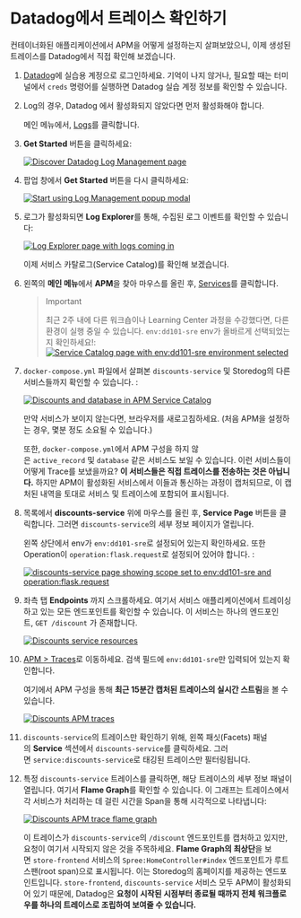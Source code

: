 # Datadog에서 트레이스 확인하기
컨테이너화된 애플리케이션에서 APM을 어떻게 설정하는지 살펴보았으니, 이제 생성된 트레이스를 Datadog에서 직접 확인해 보겠습니다.

1. [Datadog](https://app.datadoghq.com/)에 실습용 계정으로 로그인하세요. 기억이 나지 않거나, 필요할 때는 터미널에서 `creds` 명령어를 실행하면 Datadog 실습 계정 정보를 확인할 수 있습니다.
    
2. Log의 경우, Datadog 에서 활성화되지 않았다면 먼저 활성화해야 합니다.
    
    메인 메뉴에서, [Logs](https://app.datadoghq.com/logs)를 클릭합니다.
    
3. **Get Started** 버튼을 클릭하세요:
    
    [![Discover Datadog Log Management page](https://play.instruqt.com/assets/tracks/kccv27qqpk4s/108095757d00aa8b34243605784dbe1e/assets/01-apm/enable-log-management.png)](https://play.instruqt.com/assets/tracks/kccv27qqpk4s/108095757d00aa8b34243605784dbe1e/assets/01-apm/enable-log-management.png)
    
4. 팝업 창에서 **Get Started** 버튼을 다시 클릭하세요:
    
    [![Start using Log Management popup modal](https://play.instruqt.com/assets/tracks/kccv27qqpk4s/d50f2ad301685acc9043e8348e1d9cf3/assets/01-apm/log-management-modal.png)](https://play.instruqt.com/assets/tracks/kccv27qqpk4s/d50f2ad301685acc9043e8348e1d9cf3/assets/01-apm/log-management-modal.png)
    
5. 로그가 활성화되면 **Log Explorer**를 통해, 수집된 로그 이벤트를 확인할 수 있습니다:
    
    [![Log Explorer page with logs coming in](https://play.instruqt.com/assets/tracks/kccv27qqpk4s/2a094fce93fb7c4366eb3deb94ac02d8/assets/01-apm/log-explorer-page.png)](https://play.instruqt.com/assets/tracks/kccv27qqpk4s/2a094fce93fb7c4366eb3deb94ac02d8/assets/01-apm/log-explorer-page.png)
    
    이제 서비스 카탈로그(Service Catalog)를 확인해 보겠습니다.
    
6. 왼쪽의 **메인 메뉴**에서 **APM**을 찾아 마우스를 올린 후, [Services](https://app.datadoghq.com/services)를 클릭합니다.
    
    > Important
    > 
    > 최근 2주 내에 다른 워크숍이나 Learning Center 과정을 수강했다면, 다른 환경이 실행 중일 수 있습니다. `env:dd101-sre` env가 올바르게 선택되었는지 확인하세요!:[![Service Catalog page with env:dd101-sre environment selected](https://play.instruqt.com/assets/tracks/kccv27qqpk4s/7f476eb48b8d44d1f10b1125db23ae23/assets/01-apm/service-catalog-env.png)](https://play.instruqt.com/assets/tracks/kccv27qqpk4s/7f476eb48b8d44d1f10b1125db23ae23/assets/01-apm/service-catalog-env.png)
    
7. `docker-compose.yml` 파일에서 살펴본 `discounts-service` 및 Storedog의 다른 서비스들까지 확인할 수 있습니다. :
    
    [![Discounts and database in APM Service Catalog](https://play.instruqt.com/assets/tracks/kccv27qqpk4s/5b5b70b1a822482e2b7881b60fa7d0ea/assets/01-apm/discounts_apm_services.png)](https://play.instruqt.com/assets/tracks/kccv27qqpk4s/5b5b70b1a822482e2b7881b60fa7d0ea/assets/01-apm/discounts_apm_services.png)
    
    만약 서비스가 보이지 않는다면, 브라우저를 새로고침하세요. (처음 APM을 설정하는 경우, 몇분 정도 소요될 수 있습니다.)
    
    또한, `docker-compose.yml`에서 APM 구성을 하지 않은 `active_record` 및 `database` 같은 서비스도 보일 수 있습니다. 이런 서비스들이 어떻게 Trace를 보냈을까요? **이 서비스들은 직접 트레이스를 전송하는 것은 아닙니다.** 하지만 APM이 활성화된 서비스에서 이들과 통신하는 과정이 캡처되므로, 이 캡처된 내역을 토대로 서비스 및 트레이스에 포함되어 표시됩니다.
    
8. 목록에서 **discounts-service** 위에 마우스를 올린 후, **Service Page** 버튼을 클릭합니다. 그러면 `discounts-service`의 세부 정보 페이지가 열립니다.
    
    왼쪽 상단에서 env가 `env:dd101-sre`로 설정되어 있는지 확인하세요. 또한 Operation이 `operation:flask.request`로 설정되어 있어야 합니다. :
    
    [![discounts-service page showing scope set to env:dd101-sre and operation:flask.request](https://play.instruqt.com/assets/tracks/kccv27qqpk4s/d87530f3c33aaba6c06815fa3460aa06/assets/01-apm/apm-discounts-service.png)](https://play.instruqt.com/assets/tracks/kccv27qqpk4s/d87530f3c33aaba6c06815fa3460aa06/assets/01-apm/apm-discounts-service.png)
    
9. 좌측 탭 **Endpoints** 까지 스크롤하세요. 여기서 서비스 애플리케이션에서 트레이싱하고 있는 모든 엔드포인트를 확인할 수 있습니다. 이 서비스는 하나의 엔드포인트, `GET /discount` 가 존재합니다.
    
    [![Discounts service resources](https://play.instruqt.com/assets/tracks/kccv27qqpk4s/3d45d58f5757ee1f0fd0420ad3fab260/assets/01-apm/discounts_apm_services_endpoints.png)](https://play.instruqt.com/assets/tracks/kccv27qqpk4s/3d45d58f5757ee1f0fd0420ad3fab260/assets/01-apm/discounts_apm_services_endpoints.png)
    
10. [APM > Traces](https://app.datadoghq.com/apm/traces)로 이동하세요. 검색 필드에 `env:dd101-sre`만 입력되어 있는지 확인합니다.
    
    여기에서 APM 구성을 통해 **최근 15분간 캡처된 트레이스의 실시간 스트림**을 볼 수 있습니다.
    
    [![Discounts APM traces](https://play.instruqt.com/assets/tracks/kccv27qqpk4s/198fbd223fd4508a60c953154857c832/assets/01-apm/discounts_apm_traces.png)](https://play.instruqt.com/assets/tracks/kccv27qqpk4s/198fbd223fd4508a60c953154857c832/assets/01-apm/discounts_apm_traces.png)
    
11. `discounts-service`의 트레이스만 확인하기 위해, 왼쪽 패싯(Facets) 패널의 **Service** 섹션에서 `discounts-service`를 클릭하세요. 그러면 `service:discounts-service`로 태깅된 트레이스만 필터링됩니다.
    
12. 특정 `discounts-service` 트레이스를 클릭하면, 해당 트레이스의 세부 정보 패널이 열립니다. 여기서 **Flame Graph**를 확인할 수 있습니다. 이 그래프는 트레이스에서 각 서비스가 처리하는 데 걸린 시간을 Span을 통해 시각적으로 나타냅니다:
    
    [![Discounts APM trace flame graph](https://play.instruqt.com/assets/tracks/kccv27qqpk4s/87d6fe003eaa4fb101cb8582866b774b/assets/01-apm/discounts_apm_traces_flamegraph.png)](https://play.instruqt.com/assets/tracks/kccv27qqpk4s/87d6fe003eaa4fb101cb8582866b774b/assets/01-apm/discounts_apm_traces_flamegraph.png)
    
    이 트레이스가 `discounts-service`의 `/discount` 엔드포인트를 캡처하고 있지만, 요청이 여기서 시작되지 않은 것을 주목하세요. **Flame Graph의 최상단**을 보면 `store-frontend` 서비스의 `Spree:HomeController#index` 엔드포인트가 루트 스팬(root span)으로 표시됩니다. 이는 Storedog의 홈페이지를 제공하는 엔드포인트입니다. `store-frontend`, `discounts-service` 서비스 모두 APM이 활성화되어 있기 때문에, Datadog은 **요청이 시작된 시점부터 종료될 때까지 전체 워크플로우를 하나의 트레이스로 조립하여 보여줄 수 있습니다.**